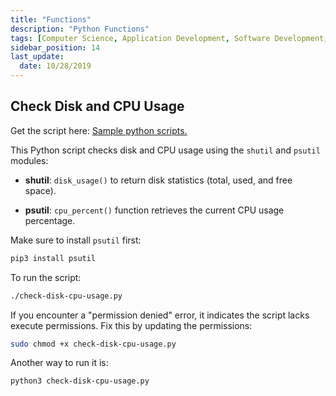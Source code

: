 ```yaml
---
title: "Functions"
description: "Python Functions"
tags: [Computer Science, Application Development, Software Development, Python]
sidebar_position: 14
last_update:
  date: 10/28/2019
---
```



## Check Disk and CPU Usage 

Get the script here: [Sample python scripts.](https://github.com/joseeden/joeden/tree/master/assets/code/python/basics)


This Python script checks disk and CPU usage using the `shutil` and `psutil` modules:

- **shutil**: `disk_usage()` to return disk statistics (total, used, and free space).
  
- **psutil**: `cpu_percent()` function retrieves the current CPU usage percentage.

Make sure to install `psutil` first:

```python
pip3 install psutil 
```

To run the script:

```bash
./check-disk-cpu-usage.py
```

If you encounter a "permission denied" error, it indicates the script lacks execute permissions. Fix this by updating the permissions:

```bash
sudo chmod +x check-disk-cpu-usage.py
```

Another way to run it is:

```bash
python3 check-disk-cpu-usage.py
```

